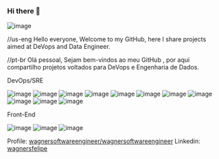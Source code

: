 ### Hi there 👋
![image](https://github.com/wagnersoftwareengineer/wagnersoftwareengineer/assets/148221259/0f7c2273-fed0-4398-9424-609a812ca1b4)

//us-eng
Hello everyone, Welcome to my GitHub, here I share projects aimed at DeVops and Data Engineer.

//pt-br
Olá pessoal, Sejam bem-vindos ao meu GitHub , por aqui compartilho projetos voltados para DeVops e Engenharia de Dados.


DevOps/SRE

![image](https://github.com/wagnersoftwareengineer/wagnersoftwareengineer/assets/148221259/d7b81353-1ec6-403e-be04-3c9c7d9ca9be)
![image](https://github.com/wagnersoftwareengineer/wagnersoftwareengineer/assets/148221259/9c2a990c-9fc5-4b36-80f3-00af4e543150)
![image](https://github.com/wagnersoftwareengineer/wagnersoftwareengineer/assets/148221259/4ddc14ed-a37b-473e-ab21-997610455f0d)
![image](https://github.com/wagnersoftwareengineer/wagnersoftwareengineer/assets/148221259/2711e07f-588c-4f9f-858a-3473b2bdbb3c)
![image](https://github.com/wagnersoftwareengineer/wagnersoftwareengineer/assets/148221259/8d87180d-11c9-4c2a-9395-be517497f7e5)
![image](https://github.com/wagnersoftwareengineer/wagnersoftwareengineer/assets/148221259/753db341-8916-4fdb-8e56-7bb9eccf04f6)
![image](https://github.com/wagnersoftwareengineer/wagnersoftwareengineer/assets/148221259/fdc5883c-515e-49ad-909f-092a03100641)
![image](https://github.com/wagnersoftwareengineer/wagnersoftwareengineer/assets/148221259/ecde22f6-3bfa-4fc3-93da-20940ec0e79f)
![image](https://github.com/wagnersoftwareengineer/wagnersoftwareengineer/assets/148221259/375612d0-139d-4d96-ac95-5ffef1c19407)
![image](https://github.com/wagnersoftwareengineer/wagnersoftwareengineer/assets/148221259/863d5f7a-e8c6-46e7-beea-e4bfb7b5e587)
![image](https://github.com/wagnersoftwareengineer/wagnersoftwareengineer/assets/148221259/528197b5-2b41-4d23-bb75-d9e7acb410a9)



Front-End

![image](https://github.com/wagnersoftwareengineer/wagnersoftwareengineer/assets/148221259/cf59f6c8-f1a1-498a-bd00-4dda865b6623)
![image](https://github.com/wagnersoftwareengineer/wagnersoftwareengineer/assets/148221259/94aa41c0-d452-4eb0-a5b4-03ee583a57f7)
![image](https://github.com/wagnersoftwareengineer/wagnersoftwareengineer/assets/148221259/c6a83a52-4882-4146-a090-98599787a5ff)




Profile: [wagnersoftwareengineer/wagnersoftwareengineer](https://github.com/wagnersoftwareengineer)
Linkedin: [wagnersfelipe](https://www.linkedin.com/in/wagnersfelipe/)
